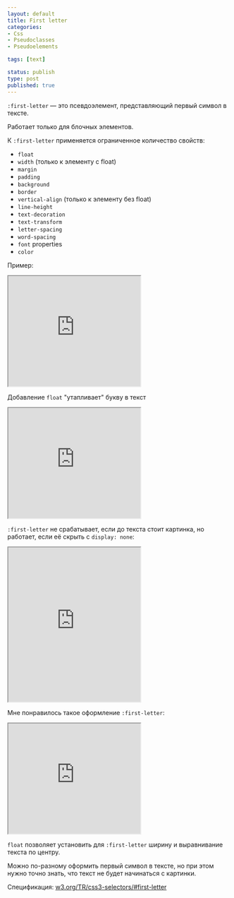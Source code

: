 ```yaml
---
layout: default
title: First letter
categories:
- Css
- Pseudoclasses
- Pseudoelements

tags: [text]

status: publish
type: post
published: true
---
```

<code>:first-letter</code> — это псевдоэлемент, представляющий первый символ в тексте.

Работает только для блочных элементов.

К <code>:first-letter</code> применяется ограниченное количество свойств:<!--more-->

<ul><li><code>float</code></li>
<li><code>width</code> (только к элементу c float)</li>
<li><code>margin</code></li>
<li><code>padding</code></li>
<li><code>background</code></li>
<li><code>border</code></li>
<li><code>vertical-align</code> (только к элементу без float)</li>
<li><code>line-height</code></li>
<li><code>text-decoration</code></li>
<li><code>text-transform</code></li>
<li><code>letter-spacing</code></li>
<li><code>word-spacing</code></li>
<li><code>font</code> properties</li>
<li><code>color</code></li></ul>

Пример:

<iframe class="jsbin" style="height: 250px" src="http://jsbin.com/afawEqu/4/embed?output"></iframe>

Добавление <code>float</code> "утапливает" букву в текст

<iframe class="jsbin" style="height: 250px" src="http://jsbin.com/afawEqu/2/embed?output"></iframe>

<code>:first-letter</code> не срабатывает, если до текста стоит картинка, но работает, если её скрыть c <code>display: none</code>:

<iframe class="jsbin" style="height: 350px" src="http://jsbin.com/afawEqu/3/embed?output"></iframe>

Мне понравилось такое оформление <code>:first-letter</code>:

<iframe class="jsbin" style="height: 250px" src="http://jsbin.com/afawEqu/5/embed?output"></iframe>

<code>float</code> позволяет установить для <code>:first-letter</code>  ширину и выравнивание текста по центру.

Можно по-разному оформить первый символ в тексте, но при этом нужно точно знать, что текст не будет начинаться с картинки.

Спецификация: <a href="http://www.w3.org/TR/css3-selectors/#first-letter">w3.org/TR/css3-selectors/#first-letter</a>
